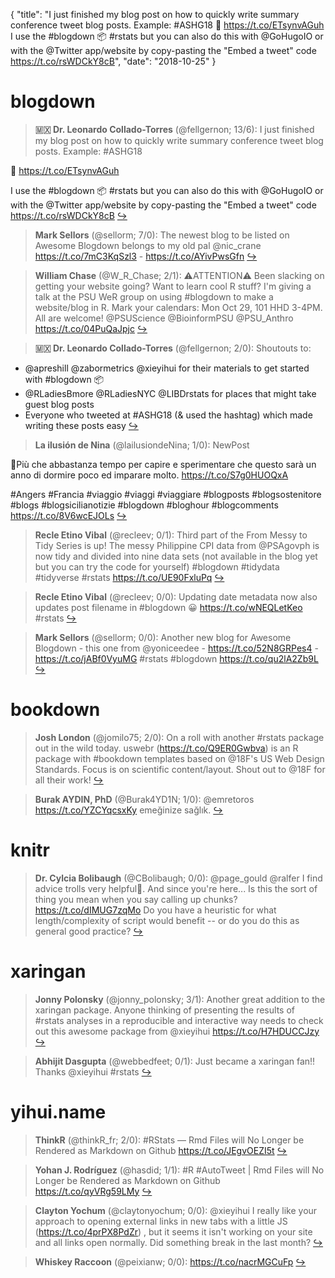 {
  "title": "I just finished my blog post on how to quickly write summary conference tweet blog posts. Example: #ASHG18 👀 https://t.co/ETsynvAGuh I use the #blogdown 📦 #rstats but you can also do this with @GoHugoIO or with the @Twitter app/website by copy-pasting the \"Embed a tweet\" code https://t.co/rsWDCkY8cB",
  "date": "2018-10-25"
}

# blogdown

> **🇲🇽 Dr. Leonardo Collado-Torres** (@fellgernon; 13/6): I just finished my blog post on how to quickly write summary conference tweet blog posts. Example: #ASHG18
>
👀
https://t.co/ETsynvAGuh
>
I use the #blogdown 📦 #rstats but you can also do this with @GoHugoIO or with the @Twitter app/website by copy-pasting the "Embed a tweet" code https://t.co/rsWDCkY8cB  [&#8618;](https://twitter.com/xieyihui/status/1054950889792987137)

<!-- -->


> **Mark Sellors** (@sellorm; 7/0): The newest blog to be listed on Awesome Blogdown belongs to my old pal @nic_crane
https://t.co/7mC3KqSzl3 - https://t.co/AYivPwsGfn  [&#8618;](https://twitter.com/xieyihui/status/1055152883879079936)

<!-- -->


> **William Chase** (@W_R_Chase; 2/1): ⚠️ATTENTION⚠️ Been slacking on getting your website going? Want to learn cool R stuff? I'm giving a talk at the PSU WeR group on using #blogdown to make a website/blog in R. Mark your calendars: Mon Oct 29, 101 HHD 3-4PM. All are welcome! @PSUScience @BioinformPSU @PSU_Anthro https://t.co/04PuQaJpjc  [&#8618;](https://twitter.com/xieyihui/status/1055126894797045760)

<!-- -->


> **🇲🇽 Dr. Leonardo Collado-Torres** (@fellgernon; 2/0): Shoutouts to:
>
* @apreshill @zabormetrics @xieyihui for their materials to get started with #blogdown 📦
* @RLadiesBmore @RLadiesNYC @LIBDrstats for places that might take guest blog posts
* Everyone who tweeted at #ASHG18 (&amp; used the hashtag) which made writing these posts easy  [&#8618;](https://twitter.com/xieyihui/status/1054952089930133509)

<!-- -->


> **La ilusión de Nina** (@lailusiondeNina; 1/0): NewPost
>
🎠Più che abbastanza tempo per capire e sperimentare che questo sarà un anno di dormire poco ed imparare molto.
https://t.co/S7g0HUOQxA
>
#Angers #Francia #viaggio #viaggi #viaggiare #blogposts #blogsostenitore #blogs #blogsicilianotizie #blogdown #bloghour #blogcomments https://t.co/8V6wcEJOLs  [&#8618;](https://twitter.com/xieyihui/status/1055036600088969217)

<!-- -->


> **Recle Etino Vibal** (@recleev; 0/1): Third part of the From Messy to Tidy Series is up! The messy Philippine CPI data  from @PSAgovph is now tidy and divided into nine data sets (not available in the blog yet but you can try the code for yourself) #blogdown #tidydata #tidyverse #rstats https://t.co/UE90FxluPq  [&#8618;](https://twitter.com/xieyihui/status/1055260892806316032)

<!-- -->


> **Recle Etino Vibal** (@recleev; 0/0): Updating date metadata now also updates post filename in #blogdown 😀 https://t.co/wNEQLetKeo #rstats  [&#8618;](https://twitter.com/xieyihui/status/1055005474435796992)

<!-- -->


> **Mark Sellors** (@sellorm; 0/0): Another new blog for Awesome Blogdown - this one from @yoniceedee - https://t.co/52N8GRPes4 -  https://t.co/jABf0VyuMG #rstats #blogdown https://t.co/qu2lA2Zb9L  [&#8618;](https://twitter.com/xieyihui/status/1055188559748046848)

<!-- -->


# bookdown

> **Josh London** (@jomilo75; 2/0): On a roll with another #rstats package out in the wild today. uswebr (https://t.co/Q9ER0Gwbva) is an R package with #bookdown templates based on @18F's US Web Design Standards. Focus is on scientific content/layout. Shout out to @18F for all their work!  [&#8618;](https://twitter.com/xieyihui/status/1055212826027941888)

<!-- -->


> **Burak AYDIN, PhD** (@Burak4YD1N; 1/0): @emretoros https://t.co/YZCYqcsxKy emeğinize sağlık.  [&#8618;](https://twitter.com/xieyihui/status/1055068726985400321)

<!-- -->


# knitr

> **Dr. Cylcia Bolibaugh** (@CBolibaugh; 0/0): @page_gould @ralfer I find advice trolls very helpful🙂. And since you're here...
Is this the sort of thing you mean when you say calling up chunks?
https://t.co/dIMUG7zqMo
Do you have a heuristic for what length/complexity of script would benefit -- or do you do this as general good practice?  [&#8618;](https://twitter.com/xieyihui/status/1055042033025540096)

<!-- -->


# xaringan

> **Jonny Polonsky** (@jonny_polonsky; 3/1): Another great addition to the xaringan package. Anyone thinking of presenting the results of #rstats analyses in a reproducible and interactive way needs to check out this awesome package from @xieyihui https://t.co/H7HDUCCJzy  [&#8618;](https://twitter.com/xieyihui/status/1055203862078996480)

<!-- -->


> **Abhijit Dasgupta** (@webbedfeet; 0/1): Just became a xaringan fan!! Thanks @xieyihui #rstats  [&#8618;](https://twitter.com/xieyihui/status/1055296533384585216)

<!-- -->


# yihui.name

> **ThinkR** (@thinkR_fr; 2/0): #RStats — Rmd Files will No Longer be Rendered as Markdown on Github
https://t.co/JEgvOEZI5t  [&#8618;](https://twitter.com/xieyihui/status/1055129335202484226)

<!-- -->


> **Yohan J. Rodríguez** (@hasdid; 1/1): #R  #AutoTweet | Rmd Files will No Longer be Rendered as Markdown on Github https://t.co/qyVRg59LMy  [&#8618;](https://twitter.com/xieyihui/status/1055153694000463872)

<!-- -->


> **Clayton Yochum** (@claytonyochum; 0/0): @xieyihui I really like your approach to opening external links in new tabs with a little JS (https://t.co/4prPX8PdZr) , but it seems it isn't working on your site and all links open normally. Did something break in the last month?  [&#8618;](https://twitter.com/xieyihui/status/1055181993397366784)

<!-- -->


> **Whiskey Raccoon** (@peixianw; 0/0): https://t.co/nacrMGCuFp  [&#8618;](https://twitter.com/xieyihui/status/1055155042733436930)

<!-- -->


